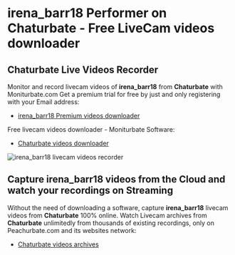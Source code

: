 # irena_barr18 Performer on Chaturbate - Free LiveCam videos downloader

## Chaturbate Live Videos Recorder

Monitor and record livecam videos of **irena_barr18** from **Chaturbate** with Moniturbate.com
Get a premium trial for free by just and only registering with your Email address:
* [irena_barr18 Premium videos downloader](https://moniturbate.com/request-demo-licence-key.html)

Free livecam videos downloader - Moniturbate Software:
* [Chaturbate videos downloader](https://moniturbate.com/moniturbate-download-software.html)

![irena_barr18 livecam videos recorder](https://peachurnet.com/templates/moniturbate-software.png)


## Capture irena_barr18 videos from the Cloud and watch your recordings on Streaming

Without the need of downloading a software, capture **irena_barr18** livecam videos from **Chaturbate** 100% online.
Watch Livecam archives from **Chaturbate** unlimitedly from thousands of existing recordings, only on Peachurbate.com and its websites network:
* [Chaturbate videos archives](https://peachurnet.com/)